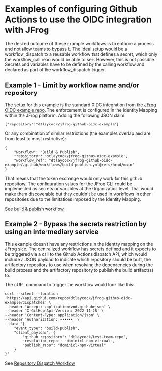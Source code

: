 # Examples of configuring Github Actions to use the OIDC integration with JFrog

The desired outcome of these example workflows is to enforce a process and not allow teams to bypass it. The ideal setup would be a workflow_dispatch to a reusable workflow that defines a secret, which only the workflow_call repo would be able to see. However, this is not possible. Secrets and variables have to be defined by the calling workflow and declared as part of the workflow_dispatch trigger.

## Example 1 - Limit by workflow name and/or repository

The setup for this example is the standard OIDC integration from the [JFrog OIDC example repo](https://github.com/jfrog/jfrog-github-oidc-example). The enforcement is configured in the Identity Mapping within the JFrog platform. Adding the following JSON claim:
```
{"repository":"dtlaycock/jfrog-github-oidc-example"}
```

Or any combination of similar restrictions (the examples overlap and are from least to most restrictive):
```
{
    "workflow": "Build & Publish",
    "repository": "dtlaycock/jfrog-github-oidc-example",
    "workflow_ref": "dtlaycock/jfrog-github-oidc-example/.github/workflows/build-publish.yml@refs/head/main"
}
```

That means that the token exchange would only work for this github repository. The configuration values for the JFrog CLI could be implemented as secrets or variables at the Organization level. That would make them discoverable but they couldn't be used in workflows in other repositories due to the limitations imposed by the Identity Mapping.

See [build & publish workflow](.github/workflows/build-publish.yml)

## Example 2 - Bypass the secrets restriction by using an intermediary service

This example doesn't have any restrictions in the identity mapping on the JFrog side. The centralized workflow has secrets defined and it expects to be triggered via a call to the Github Actions dispatch API, which would include a JSON payload to indicate which repository should be built, the artifactory repository to use when resolving the dependencies during the build process and the artifactory repository to publish the build artifact(s) to.

The cURL command to trigger the workflow would look like this:
```
curl --silent --location 'https://api.github.com/repos/dtlaycock/jfrog-github-oidc-example/dispatches' \
--header 'Accept: application/vnd.github+json' \
--header 'X-GitHub-Api-Version: 2022-11-28' \
--header 'Content-Type: application/json' \
--header 'Authorization: ••••••' \
--data '{
    "event_type": "build-publish",
    "client_payload": {
        "github_repository": "dtlaycock/test-team-repo",
        "resolution_repo": "dominicl-npm-virtual",
        "publish_repo": "dominicl-npm-virtual"
    }
}'
```

See [Repository Dispatch Workflow](.github/workflows/repository-dispatch.yml)
